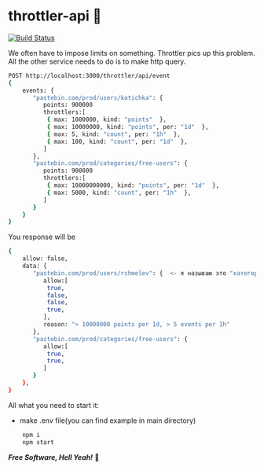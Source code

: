 # throttler-api :hamster:

[![Build Status](https://travis-ci.org/joemccann/dillinger.svg?branch=master)](https://travis-ci.org/joemccann/dillinger)

We often have to impose limits on something. Throttler pics up this problem. All the other service needs to do is to make http query.

```sh
POST http://localhost:3000/throttler/api/event
{
    events: {
       "pastebin.com/prod/users/kotichka": {
          points: 900000
          throttlers:[
           { max: 1000000, kind: "points"  },
           { max: 10000000, kind: "points", per: "1d"  },
           { max: 5, kind: "count", per: "1h"  },
           { max: 100, kind: "count", per: "1d"  },
          ]
       },
       "pastebin.com/prod/categories/free-users": {
          points: 900000     
          throttlers:[
           { max: 10000000000, kind: "points", per: "1d"  },
           { max: 5000, kind: "count", per: "1h"  },
          ]
       }
    }
}
```

You response will be
```sh
{
    allow: false,
    data: {
       "pastebin.com/prod/users/rshmelev": {  <- я называю это "категория"
          allow:[
           true,
           false,
           false,
           true, 
          ],
          reason: "> 10000000 points per 1d, > 5 events per 1h"
       },
       "pastebin.com/prod/categories/free-users": { 
          allow:[
           true,
           true,
          ]
       }
    },
}
```

All what you need to start it:
 - make .env file(you can find example in main directory)
```sh
    npm i
    npm start
```

***Free Software, Hell Yeah!*** :sheep:
